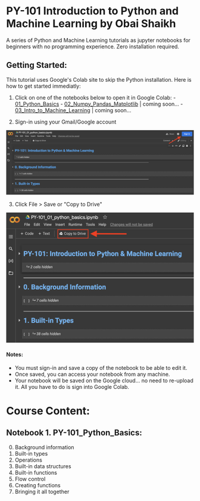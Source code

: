 # PY-101 Introduction to Python and Machine Learning by Obai Shaikh
A series of Python and Machine Learning tutorials as jupyter notebooks for beginners with no programming experience. Zero installation required.

## Getting Started:
This tutorial uses Google's Colab site to skip the Python installation. Here is how to get started immediatly:
  
  1. Click on one of the notebooks below to open it in Google Colab:
    - [01_Python_Basics](https://colab.research.google.com/drive/1wqnvJKxU3Uk4KF4wrd_3_BZP7q38J7cq?usp=sharing)
    - [02_Numpy_Pandas_Matplotlib]() | coming soon...
    - [03_Intro_to_Machine_Learning]() | coming soon...
  
  2. Sign-in using your Gmail/Google account
  <img src="images/colab_login.png" alt="drawing" width="600"/>

  3. Click File > Save or "Copy to Drive"
  <img src="images/copy_to_drive.png" alt="drawing" width="600"/>
  
#### Notes:
  * You must sign-in and save a copy of the notebook to be able to edit it.
  * Once saved, you can access your notebook from any machine. 
  * Your notebook will be saved on the Google cloud... no need to re-upload it. All you have to do is sign into Google Colab.


# Course Content:

## Notebook 1. PY-101_Python_Basics:
  0. Background information
  1. Built-in types
  2. Operations
  3. Built-in data structures
  4. Built-in functions
  5. Flow control
  6. Creating functions
  7. Bringing it all together

